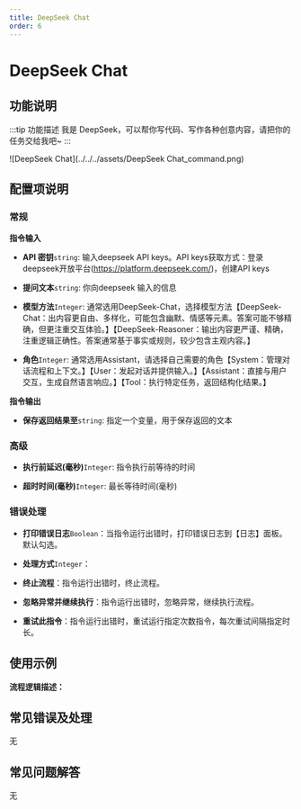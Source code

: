 ```yaml
---
title: DeepSeek Chat
order: 6
---
```


# DeepSeek Chat

## 功能说明

:::tip 功能描述
我是 DeepSeek，可以帮你写代码、写作各种创意内容，请把你的任务交给我吧~
:::

![DeepSeek Chat](../../../assets/DeepSeek Chat_command.png)

## 配置项说明

### 常规

**指令输入**

- **API 密钥**`string`: 输入deepseek API keys。API keys获取方式：登录deepseek开放平台(https://platform.deepseek.com/)，创建API keys

- **提问文本**`string`: 你向deepseek 输入的信息

- **模型方法**`Integer`: 通常选用DeepSeek-Chat，选择模型方法【DeepSeek-Chat：出内容更自由、多样化，可能包含幽默、情感等元素。答案可能不够精确，但更注重交互体验。】【DeepSeek-Reasoner：输出内容更严谨、精确，注重逻辑正确性。答案通常基于事实或规则，较少包含主观内容。】

- **角色**`Integer`: 通常选用Assistant，请选择自己需要的角色【System：管理对话流程和上下文。】【User：发起对话并提供输入。】【Assistant：直接与用户交互，生成自然语言响应。】【Tool：执行特定任务，返回结构化结果。】


**指令输出**

- **保存返回结果至**`string`: 指定一个变量，用于保存返回的文本

### 高级

- **执行前延迟(毫秒)**`Integer`: 指令执行前等待的时间

- **超时时间(毫秒)**`Integer`: 最长等待时间(毫秒)

### 错误处理

- **打印错误日志**`Boolean`：当指令运行出错时，打印错误日志到【日志】面板。默认勾选。

- **处理方式**`Integer`：

 - **终止流程**：指令运行出错时，终止流程。

 - **忽略异常并继续执行**：指令运行出错时，忽略异常，继续执行流程。

 - **重试此指令**：指令运行出错时，重试运行指定次数指令，每次重试间隔指定时长。

## 使用示例

**流程逻辑描述：** 

## 常见错误及处理

无

## 常见问题解答

无

